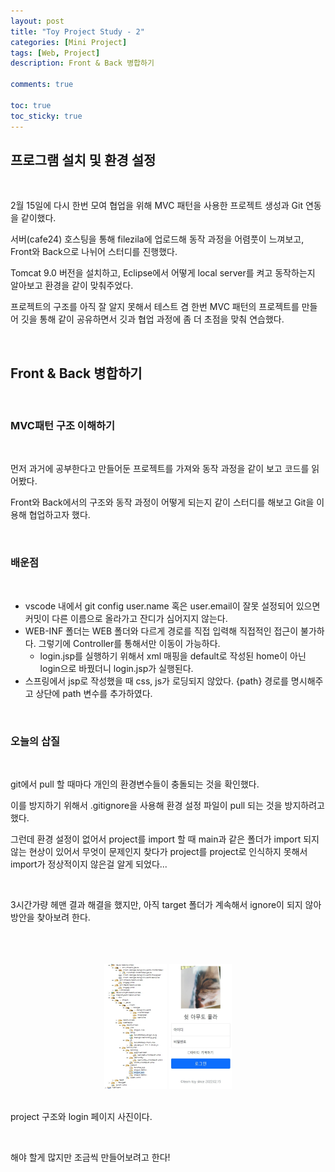 ```yaml
---
layout: post
title: "Toy Project Study - 2"
categories: [Mini Project]
tags: [Web, Project]
description: Front & Back 병합하기

comments: true

toc: true
toc_sticky: true
---
```


## 프로그램 설치 및 환경 설정

<br>

2월 15일에 다시 한번 모여 협업을 위해 MVC 패턴을 사용한 프로젝트 생성과 Git 연동을 같이했다.

서버(cafe24) 호스팅을 통해 filezila에 업로드해 동작 과정을 어렴풋이 느껴보고, Front와 Back으로 나뉘어 스터디를 진행했다.

Tomcat 9.0 버전을 설치하고, Eclipse에서 어떻게 local server를 켜고 동작하는지 알아보고 환경을 같이 맞춰주었다.

프로젝트의 구조를 아직 잘 알지 못해서 테스트 겸 한번 MVC 패턴의 프로젝트를 만들어 깃을 통해 같이 공유하면서 깃과 협업 과정에 좀 더 초점을 맞춰 연습했다.

<br>

## Front & Back 병합하기

<br>

### MVC패턴 구조 이해하기

<br>

먼저 과거에 공부한다고 만들어둔 프로젝트를 가져와 동작 과정을 같이 보고 코드를 읽어봤다.

Front와 Back에서의 구조와 동작 과정이 어떻게 되는지 같이 스터디를 해보고 Git을 이용해 협업하고자 했다.

<br>

### 배운점

<br>

 - vscode 내에서 git config user.name 혹은 user.email이 잘못 설정되어 있으면 커밋이 다른 이름으로 올라가고 잔디가 심어지지 않는다.
 - WEB-INF 폴더는 WEB 폴더와 다르게 경로를 직접 입력해 직접적인 접근이 불가하다. 그렇기에 Controller를 통해서만 이동이 가능하다.
    - login.jsp를 실행하기 위해서 xml 매핑을 default로 작성된 home이 아닌 login으로 바꿨더니 login.jsp가 실행된다.
- 스프링에서 jsp로 작성했을 때 css, js가 로딩되지 않았다. {path} 경로를 명시해주고 상단에 path 변수를 추가하였다.

<br>

### 오늘의 삽질

<br>

git에서 pull 할 때마다 개인의 환경변수들이 충돌되는 것을 확인했다.

이를 방지하기 위해서 .gitignore을 사용해 환경 설정 파일이 pull 되는 것을 방지하려고 했다.

그런데 환경 설정이 없어서 project를 import 할 때 main과 같은 폴더가 import 되지 않는 현상이 있어서 무엇이 문제인지 찾다가 project를 project로 인식하지 못해서 import가 정상적이지 않은걸 알게 되었다...

<br>

3시간가량 헤맨 결과 해결을 했지만, 아직 target 폴더가 계속해서 ignore이 되지 않아 방안을 찾아보려 한다.

<br>
<br>
<br>

<center>
  <img
    src="..\..\assets\img\project_구조.JPG"
    width="100"
    height="200"
  />
  <img
    src="..\..\assets\img\login_page.JPG"
    width="100"
    height="200"
  />
</center>

<br>

project 구조와 login 페이지 사진이다.

<br>

해야 할게 많지만 조금씩 만들어보려고 한다!
